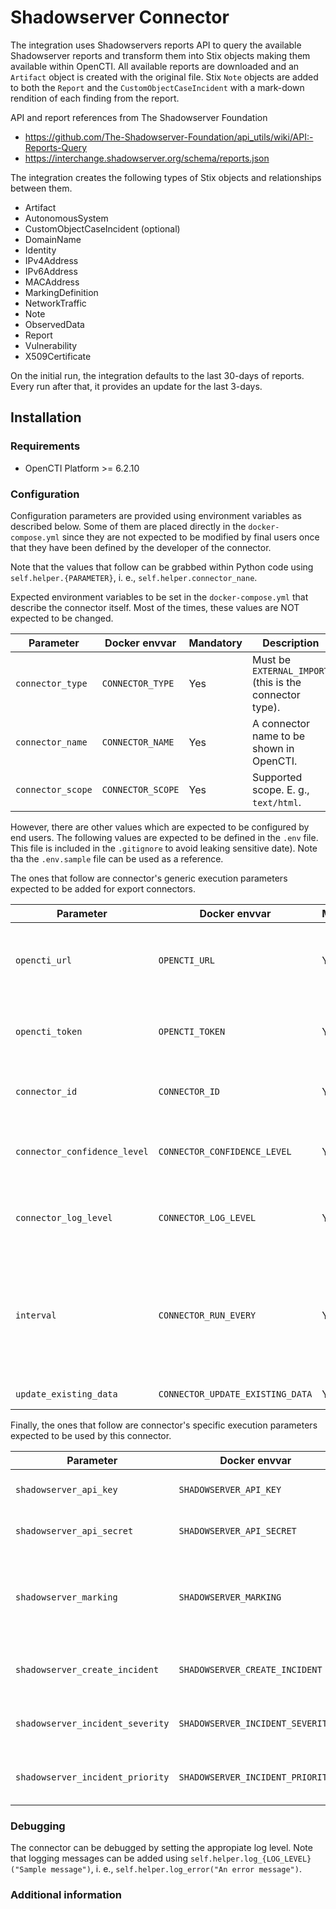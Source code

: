 # Shadowserver Connector

The integration uses Shadowservers reports API to query the available Shadowserver reports and transform them into Stix objects making them available within OpenCTI. All available reports are downloaded and an `Artifact` object is created with the original file. Stix `Note` objects are added to both the `Report` and the `CustomObjectCaseIncident` with a mark-down rendition of each finding from the report.

API and report references from The Shadowserver Foundation
 - https://github.com/The-Shadowserver-Foundation/api_utils/wiki/API:-Reports-Query
 - https://interchange.shadowserver.org/schema/reports.json

 The integration creates the following types of Stix objects and relationships between them.
 - Artifact
 - AutonomousSystem
 - CustomObjectCaseIncident (optional)
 - DomainName
 - Identity
 - IPv4Address
 - IPv6Address
 - MACAddress
 - MarkingDefinition
 - NetworkTraffic
 - Note
 - ObservedData
 - Report
 - Vulnerability
 - X509Certificate

On the initial run, the integration defaults to the last 30-days of reports. Every run after that, it provides an update for the last 3-days. 

## Installation

### Requirements

- OpenCTI Platform >= 6.2.10

### Configuration

Configuration parameters are provided using environment variables as described below.
Some of them are placed directly in the `docker-compose.yml` since they are not expected to be modified by final users once that they have been defined by the developer of the connector.

Note that the values that follow can be grabbed within Python code using `self.helper.{PARAMETER}`, i. e., `self.helper.connector_nane`.

Expected environment variables to be set in the  `docker-compose.yml` that describe the connector itself.
Most of the times, these values are NOT expected to be changed.

| Parameter                            | Docker envvar                       | Mandatory    | Description                                                                                                                                                |
| ------------------------------------ | ----------------------------------- | ------------ | ---------------------------------------------------------------------------------------------------------------------------------------------------------- |
| `connector_type`                     | `CONNECTOR_TYPE`                    | Yes          | Must be `EXTERNAL_IMPORT` (this is the connector type).                                                                                                    |
| `connector_name`                     | `CONNECTOR_NAME`                    | Yes          | A connector name to be shown in OpenCTI.                                                                                                                   |
| `connector_scope`                    | `CONNECTOR_SCOPE`                   | Yes          | Supported scope. E. g., `text/html`.                                                                                                                       |

However, there are other values which are expected to be configured by end users.
The following values are expected to be defined in the `.env` file.
This file is included in the `.gitignore` to avoid leaking sensitive date). 
Note tha the `.env.sample` file can be used as a reference.

The ones that follow are connector's generic execution parameters expected to be added for export connectors.

| Parameter                            | Docker envvar                       | Mandatory    | Description                                                                                                                                                |
| ------------------------------------ | ----------------------------------- | ------------ | ---------------------------------------------------------------------------------------------------------------------------------------------------------- |
| `opencti_url`                        | `OPENCTI_URL`                       | Yes          | The URL of the OpenCTI platform. Note that final `/` should be avoided. Example value: `http://opencti:8080`                                               |
| `opencti_token`                      | `OPENCTI_TOKEN`                     | Yes          | The default admin token configured in the OpenCTI platform parameters file.                                                                                |
| `connector_id`                       | `CONNECTOR_ID`                      | Yes          | A valid arbitrary `UUIDv4` that must be unique for this connector.                                                                                         |
| `connector_confidence_level`         | `CONNECTOR_CONFIDENCE_LEVEL`        | Yes          | The default confidence level for created sightings (a number between 1 and 4).                                                                             |
| `connector_log_level`                | `CONNECTOR_LOG_LEVEL`               | Yes          | The log level for this connector, could be `debug`, `info`, `warn` or `error` (less verbose).                                                              |
| `interval`                           | `CONNECTOR_RUN_EVERY`               | Yes          | The time unit is represented by a single character at the end of the string: d for days, h for hours, m for minutes, and s for seconds. e.g., 30s is 30 seconds. 1d is 1 day.                                                                                  |
| `update_existing_data`               | `CONNECTOR_UPDATE_EXISTING_DATA`    | Yes          | Whether to update known existing data.                                                                                                                     |


Finally, the ones that follow are connector's specific execution parameters expected to be used by this connector.

| Parameter                            | Docker envvar                       | Mandatory    | Description                                                                                                                                                |
| ------------------------------------ | ----------------------------------- | ------------ | ---------------------------------------------------------------------------------------------------------------------------------------------------------- |
| `shadowserver_api_key`               | `SHADOWSERVER_API_KEY`              | Yes          | The API key for Shadowserver.                                                                                                                              |
| `shadowserver_api_secret`            | `SHADOWSERVER_API_SECRET`           | Yes          | The API secret for Shadowserver.                                                                                                                           |
| `shadowserver_marking`               | `SHADOWSERVER_MARKING`              | Yes          | The marking for the data, e.g., `TLP:CLEAR`, `TLP:GREEN`, `TLP:AMBER`, `TLP:RED`.                                                                                                               |
| `shadowserver_create_incident`       | `SHADOWSERVER_CREATE_INCIDENT`      | Yes          | Whether to create an incident (`true` or `false`).                                                                                                         |
| `shadowserver_incident_severity`     | `SHADOWSERVER_INCIDENT_SEVERITY`    | Yes          | The severity of the incident, e.g., `low` (Default: `low`).                                                                                                                 |
| `shadowserver_incident_priority`     | `SHADOWSERVER_INCIDENT_PRIORITY`    | Yes          | The priority of the incident, e.g., `P4` (Default: `P4`).   

### Debugging ###

The connector can be debugged by setting the appropiate log level.
Note that logging messages can be added using `self.helper.log_{LOG_LEVEL}("Sample message")`, i. e., `self.helper.log_error("An error message")`.

<!-- Any additional information to help future users debug and report detailed issues concerning this connector -->

### Additional information

<!--
Any additional information about this connector
* What information is ingested/updated/changed
* What should the user take into account when using this connector
* ...
-->